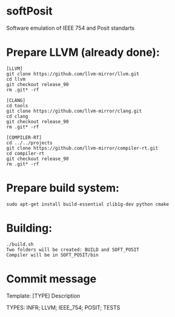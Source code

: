 # softPosit
Software emulation of IEEE 754 and Posit standarts

# Prepare LLVM (already done):
	[LLVM]
	git clone https://github.com/llvm-mirror/llvm.git
	cd llvm
	git checkout release_90
	rm .git* -rf

	[CLANG]
	cd tools
	git clone https://github.com/llvm-mirror/clang.git
	cd clang
	git checkout release_90
	rm .git* -rf

	[COMPILER-RT]
	cd ../../projects
	git clone https://github.com/llvm-mirror/compiler-rt.git
	cd compiler-rt
	git checkout release_90
	rm .git* -rf

# Prepare build system:
	sudo apt-get install build-essential zlib1g-dev python cmake

# Building:
	./build.sh
	Two folders will be created: BUILD and SOFT_POSIT
	Compiler will be in SOFT_POSIT/bin

# Commit message
Template: [TYPE] Description

TYPES: INFR; LLVM; IEEE_754; POSIT; TESTS
